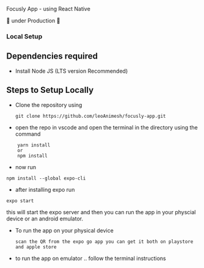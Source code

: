 Focusly App - using React Native

🚧 under Production 🚧

### Local Setup

## Dependencies required

- Install Node JS (LTS version Recommended)

## Steps to Setup Locally

- Clone the repository using
  ```
  git clone https://github.com/leoAnimesh/focusly-app.git
  ```
- open the repo in vscode and open the terminal in the directory using the command

```
    yarn install
    or
    npm install
```

- now run

```
npm install --global expo-cli
```

- after installing expo run

```
expo start
```

this will start the expo server and then you can run the app in your physcial device or an android emulator.

- To run the app on your physical device

  ```
  scan the QR from the expo go app you can get it both on playstore and apple store
  ```

- to run the app on emulator .. follow the terminal instructions
